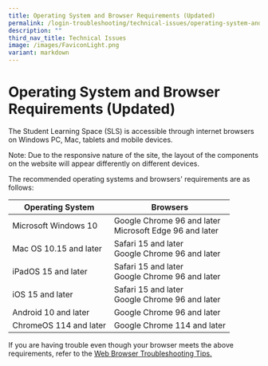 ```yaml
---
title: Operating System and Browser Requirements (Updated)
permalink: /login-troubleshooting/technical-issues/operating-system-and-browser-requirements/
description: ""
third_nav_title: Technical Issues
image: /images/FaviconLight.png
variant: markdown
---
```

<h1>Operating System and Browser Requirements (Updated)</h1>
 
<p> The Student Learning Space (SLS) is accessible through internet browsers on Windows PC, Mac, tablets and mobile devices.</p>
<p> Note: Due to the responsive nature of the site, the layout of the components on the website will appear differently on different devices.</p>
<p> The recommended operating systems and browsers' requirements are as follows:</p>
<table>
<thead>
<tr>
<th>Operating System</th>
<th>Browsers</th>
</tr>
</thead>
<tbody>
<tr>
<td>Microsoft Windows 10</td>
<td>Google Chrome 96 and later <br>               Microsoft Edge 96 and later</td>
</tr>
<tr>
<td>Mac OS 10.15 and later</td>
<td>Safari 15 and later <br> Google Chrome 96 and later</td>
</tr>
<tr>
<td>iPadOS 15 and later</td>
<td>Safari 15 and later <br>     Google Chrome 96 and later</td>
</tr>
<tr>
<td>iOS 15 and later</td>
<td>Safari 15 and later <br>                          Google Chrome 96 and later</td>
</tr>
<tr>
<td>Android 10 and later</td>
<td>Google Chrome 96 and later</td>
</tr>
<tr>
<td>ChromeOS 114 and later</td>
<td>Google Chrome 114 and later</td>
</tr>
</tbody>
</table>
<p> If you are having trouble even though your browser meets the above requirements, refer to the <a target="_blank" href="/login-troubleshooting/technical-issues/web-browser-troubleshooting-tips/">Web Browser Troubleshooting Tips.</a></p>